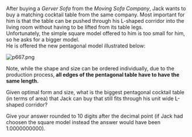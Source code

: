 <p>
After buying a <i>Gerver Sofa</i> from the <i>Moving Sofa Company</i>, Jack wants to buy a matching cocktail table from the same company. Most important for him is that the table can be pushed through his L-shaped corridor into the living room without having to be lifted from its table legs. <br />
Unfortunately, the simple square model offered to him is too small for him, so he asks for a bigger model.<br />
He is offered the new pentagonal model illustrated below:</p>
<img src="project/images/p667_MovingPentagon.png" alt="p667.png" />
<p>
Note, while the shape and size can be ordered individually, due to the production process,<b> all edges of the pentagonal table have to have the same length.</b></p>
<p>
Given optimal form and size, what is the biggest pentagonal cocktail table (in terms of area) that Jack can buy that still fits through his unit wide L-shaped corridor?</p>
<p>
Give your answer rounded to 10 digits after the decimal point (if Jack had choosen the square model instead the answer would have been 1.0000000000).</p>
